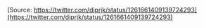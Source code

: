 [Source: https://twitter.com/diprjk/status/1261661409139724293](https://twitter.com/diprjk/status/1261661409139724293)